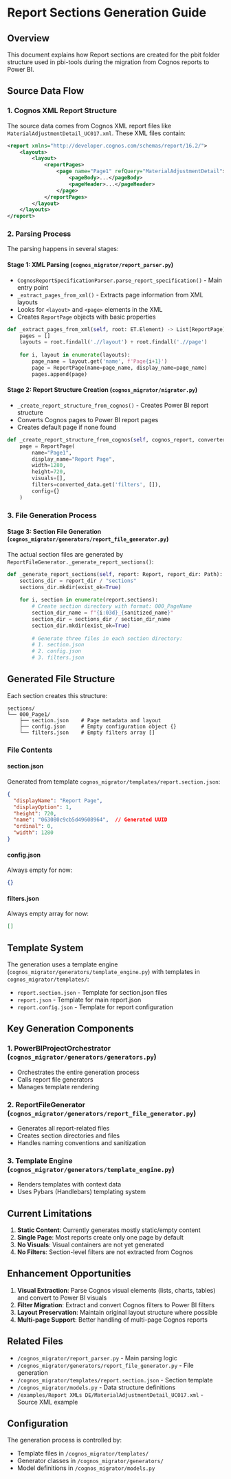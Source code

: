 # Report Sections Generation Guide

## Overview
This document explains how Report sections are created for the pbit folder structure used in pbi-tools during the migration from Cognos reports to Power BI.

## Source Data Flow

### 1. Cognos XML Report Structure
The source data comes from Cognos XML report files like `MaterialAdjustmentDetail_UC017.xml`. These XML files contain:

```xml
<report xmlns="http://developer.cognos.com/schemas/report/16.2/">
    <layouts>
        <layout>
            <reportPages>
                <page name="Page1" refQuery="MaterialAdjustmentDetail">
                    <pageBody>...</pageBody>
                    <pageHeader>...</pageHeader>
                </page>
            </reportPages>
        </layout>
    </layouts>
</report>
```

### 2. Parsing Process
The parsing happens in several stages:

#### Stage 1: XML Parsing (`cognos_migrator/report_parser.py`)
- `CognosReportSpecificationParser.parse_report_specification()` - Main entry point
- `_extract_pages_from_xml()` - Extracts page information from XML layouts
- Looks for `<layout>` and `<page>` elements in the XML
- Creates `ReportPage` objects with basic properties

```python
def _extract_pages_from_xml(self, root: ET.Element) -> List[ReportPage]:
    pages = []
    layouts = root.findall('.//layout') + root.findall('.//page')
    
    for i, layout in enumerate(layouts):
        page_name = layout.get('name', f'Page{i+1}')
        page = ReportPage(name=page_name, display_name=page_name)
        pages.append(page)
```

#### Stage 2: Report Structure Creation (`cognos_migrator/migrator.py`)
- `_create_report_structure_from_cognos()` - Creates Power BI report structure
- Converts Cognos pages to Power BI report pages
- Creates default page if none found

```python
def _create_report_structure_from_cognos(self, cognos_report, converted_data, data_model):
    page = ReportPage(
        name="Page1",
        display_name="Report Page",
        width=1280,
        height=720,
        visuals=[],
        filters=converted_data.get('filters', []),
        config={}
    )
```

### 3. File Generation Process

#### Stage 3: Section File Generation (`cognos_migrator/generators/report_file_generator.py`)
The actual section files are generated by `ReportFileGenerator._generate_report_sections()`:

```python
def _generate_report_sections(self, report: Report, report_dir: Path):
    sections_dir = report_dir / "sections"
    sections_dir.mkdir(exist_ok=True)
    
    for i, section in enumerate(report.sections):
        # Create section directory with format: 000_PageName
        section_dir_name = f"{i:03d}_{sanitized_name}"
        section_dir = sections_dir / section_dir_name
        section_dir.mkdir(exist_ok=True)
        
        # Generate three files in each section directory:
        # 1. section.json
        # 2. config.json  
        # 3. filters.json
```

## Generated File Structure

Each section creates this structure:
```
sections/
└── 000_Page1/
    ├── section.json    # Page metadata and layout
    ├── config.json     # Empty configuration object {}
    └── filters.json    # Empty filters array []
```

### File Contents

#### section.json
Generated from template `cognos_migrator/templates/report.section.json`:
```json
{
  "displayName": "Report Page",
  "displayOption": 1,
  "height": 720,
  "name": "063080c9cb5d49608964",  // Generated UUID
  "ordinal": 0,
  "width": 1280
}
```

#### config.json
Always empty for now:
```json
{}
```

#### filters.json
Always empty array for now:
```json
[]
```

## Template System

The generation uses a template engine (`cognos_migrator/generators/template_engine.py`) with templates in `cognos_migrator/templates/`:

- `report.section.json` - Template for section.json files
- `report.json` - Template for main report.json
- `report.config.json` - Template for report configuration

## Key Generation Components

### 1. PowerBIProjectOrchestrator (`cognos_migrator/generators/generators.py`)
- Orchestrates the entire generation process
- Calls report file generators
- Manages template rendering

### 2. ReportFileGenerator (`cognos_migrator/generators/report_file_generator.py`)
- Generates all report-related files
- Creates section directories and files
- Handles naming conventions and sanitization

### 3. Template Engine (`cognos_migrator/generators/template_engine.py`)
- Renders templates with context data
- Uses Pybars (Handlebars) templating system

## Current Limitations

1. **Static Content**: Currently generates mostly static/empty content
2. **Single Page**: Most reports create only one page by default
3. **No Visuals**: Visual containers are not yet generated
4. **No Filters**: Section-level filters are not extracted from Cognos

## Enhancement Opportunities

1. **Visual Extraction**: Parse Cognos visual elements (lists, charts, tables) and convert to Power BI visuals
2. **Filter Migration**: Extract and convert Cognos filters to Power BI filters
3. **Layout Preservation**: Maintain original layout structure where possible
4. **Multi-page Support**: Better handling of multi-page Cognos reports

## Related Files

- `/cognos_migrator/report_parser.py` - Main parsing logic
- `/cognos_migrator/generators/report_file_generator.py` - File generation
- `/cognos_migrator/templates/report.section.json` - Section template
- `/cognos_migrator/models.py` - Data structure definitions
- `/examples/Report XMLs DE/MaterialAdjustmentDetail_UC017.xml` - Source XML example

## Configuration

The generation process is controlled by:
- Template files in `/cognos_migrator/templates/`
- Generator classes in `/cognos_migrator/generators/`
- Model definitions in `/cognos_migrator/models.py` 